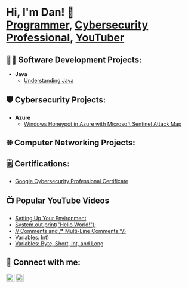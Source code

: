 <h1>Hi, I'm Dan! 👋 <br/><a href="https://github.com/danieljlepiscopo">Programmer</a>, <a href="https://www.linkedin.com/in/danieljlepiscopo/">Cybersecurity Professional</a>, <a href="https://www.youtube.com/@danieljlepiscopo">YouTuber</a></h1>

<h2>👨‍💻 Software Development Projects:</h2>

- <b>Java</b>
  - [Understanding Java](https://github.com/danieljlepiscopo/Understanding-Java)

<h2>🛡️ Cybersecurity Projects:</h2>

- <b>Azure</b>
  - [Windows Honeypot in Azure with Microsoft Sentinel Attack Map](https://github.com/danieljlepiscopo/windows-honeypot-sentinelL)

<h2>🌐 Computer Networking Projects:</h2>
 
<h2>🗒️ Certifications:</h2>
  
- [Google Cybersecurity Professional Certificate](https://coursera.org/share/cfaac69d89d90a419f9dd25457f2e61c)

<h2>📺 Popular YouTube Videos</h2>

- [Setting Up Your Environment](https://www.youtube.com/watch?v=iBpuLrcBTmE)
- [System.out.print("Hello World!");](https://youtu.be/qM6zZGu3ELA)
- [// Comments and /* Multi-Line Comments */)](https://youtu.be/hDu0JNeghcQ)
- [Variables: Int)](https://youtu.be/ab_dbuEeKfI)
- [Variables: Byte, Short, Int, and Long](https://youtu.be/z9ZnKwen9kc)

<h2> 🤳 Connect with me:</h2>

[<img align="left" alt="JoshMadakor | YouTube" width="22px" src="https://cdn.jsdelivr.net/npm/simple-icons@v3/icons/youtube.svg" />][youtube]
[<img align="left" alt="JoshMadakor | LinkedIn" width="22px" src="https://cdn.jsdelivr.net/npm/simple-icons@v3/icons/linkedin.svg" />][linkedin]

[youtube]: https://www.linkedin.com/in/danieljlepiscopo/
[linkedin]: https://www.linkedin.com/in/danieljlepiscopo/

<!--
**danieljlepiscopo/danieljlepiscopo** is a ✨ _special_ ✨ repository because its `README.md` (this file) appears on your GitHub profile.

Here are some ideas to get you started:

- 🔭 I’m currently working on ...
- 🌱 I’m currently learning ...
- 👯 I’m looking to collaborate on ...
- 🤔 I’m looking for help with ...
- 💬 Ask me about ...
- 📫 How to reach me: ...
- 😄 Pronouns: ...
- ⚡ Fun fact: ...
-->
